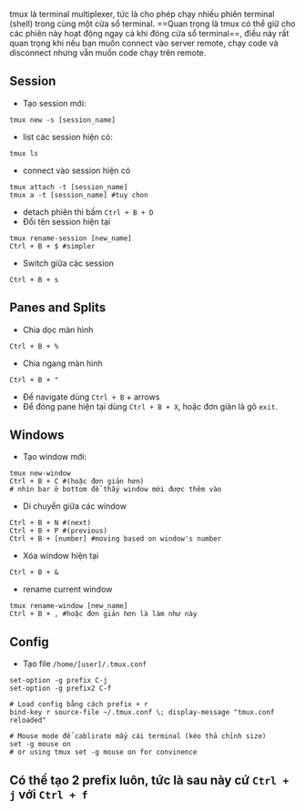 tmux là terminal multiplexer, tức là cho phép chạy nhiều phiên terminal (shell) trong cùng một cửa sổ terminal. ==Quan trọng là tmux có thể giữ cho các phiên này hoạt động ngay cả khi đóng cửa sổ terminal==, điều này rất quan trọng khi nếu bạn muốn connect vào server remote, chạy code và disconnect nhưng vẫn muốn code chạy trên remote.

## Session

- Tạo session mới:
```shell
tmux new -s [session_name]
```

- list các session hiện có:
```
tmux ls
```

- connect vào session hiện có 
```shell
tmux attach -t [session_name]
tmux a -t [session_name] #tuy chon
```

- detach phiên thì bấm `Ctrl + B + D`
- Đổi tên session hiện tại
```shell
tmux rename-session [new_name]
Ctrl + B + $ #simpler
```

- Switch giữa các session
```shell
Ctrl + B + s
```
## Panes and Splits

- Chia dọc màn hình
```shell
Ctrl + B + %
```
- Chia ngang màn hình
```shell
Ctrl + B + "
```
- Để navigate dùng `Ctrl + B` + arrows
- Để đóng pane hiện tại dùng `Ctrl + B + X`, hoặc đơn giản là gõ `exit`.

## Windows

- Tạo window mới:
```shell
tmux new-window
Ctrl + B + C #(hoặc đơn giản hơn)
# nhìn bar ở bottom để thấy window mới được thêm vào
```
- Di chuyển giữa các window
```shell
Ctrl + B + N #(next)
Ctrl + B + P #(previous)
Ctrl + B + [number] #moving based on window's number
```
- Xóa window hiện tại
```shell
Ctrl + B + &
```
- rename current window
```shell
tmux rename-window [new_name]
Ctrl + B + , #hoặc đơn giản hơn là làm như này
```


## Config

- Tạo file `/home/[user]/.tmux.conf`
```shell
set-option -g prefix C-j
set-option -g prefix2 C-f

# Load config bằng cách prefix + r
bind-key r source-file ~/.tmux.conf \; display-message "tmux.conf reloaded"

# Mouse mode để cablirate mấy cái terminal (kéo thả chỉnh size)
set -g mouse on 
# or using tmux set -g mouse on for convinence
```
 Có thể tạo 2 prefix luôn, tức là sau này cứ `Ctrl + j` với `Ctrl + f` 
- 